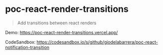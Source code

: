 # poc-react-render-transitions

> Add transitions between react renders

Demo: https://poc-react-render-transitions.vercel.app/

CodeSandbox: https://codesandbox.io/s/github/giodelabarrera/poc-react-notification-transition
